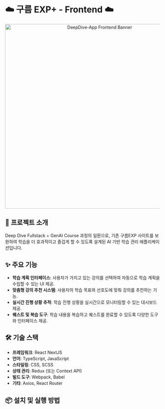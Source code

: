 # **☁️ 구름 EXP+ - Frontend ☁️**

<div align="center">
  <img src="https://github.com/user-attachments/assets/4b955fec-6ee3-4778-98f3-1fdfd406a1aa" alt="DeepDive-App Frontend Banner" width="600"/>
</div>

## 🚀 **프로젝트 소개**

Deep Dive Fullstack + GenAI Course 과정의 일환으로, 기존 구름EXP 사이트를 보완하여 학습을 더 효과적이고 즐겁게 할 수 있도록 설계된 AI 기반 학습 관리 애플리케이션입니다.

## ✨ **주요 기능**

- **학습 계획 인터페이스**: 사용자가 가지고 있는 강의를 선택하여 자동으로 학습 계획을 수립할 수 있는 UI 제공.
- **맞춤형 강의 추천 시스템**: 사용자의 학습 목표와 선호도에 맞춰 강의를 추천하는 기능.
- **실시간 진행 상황 추적**: 학습 진행 상황을 실시간으로 모니터링할 수 있는 대시보드 제공.
- **퀘스트 및 복습 도구**: 학습 내용을 복습하고 퀘스트를 완료할 수 있도록 다양한 도구와 인터페이스 제공.

## 🛠 **기술 스택**

- **프레임워크**: React NextJS
- **언어**: TypeScript, JavaScript
- **스타일링**: CSS, SCSS
- **상태 관리**: Redux (또는 Context API)
- **빌드 도구**: Webpack, Babel
- **기타**: Axios, React Router

## 📦 **설치 및 실행 방법**

